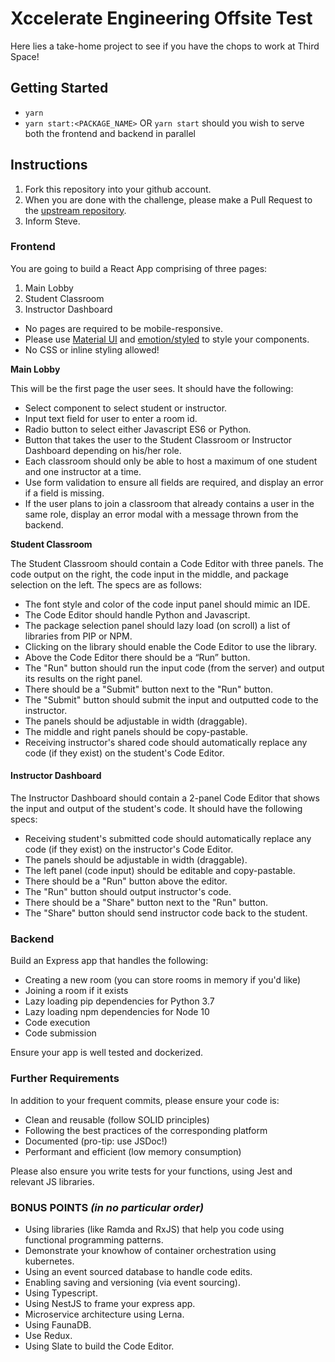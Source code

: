# Xccelerate Engineering Offsite Test 

Here lies a take-home project to see if you have the chops to work at Third Space! 

## Getting Started

* `yarn`
* `yarn start:<PACKAGE_NAME>` OR `yarn start` should you wish to serve both the frontend and backend in parallel

## Instructions

1. Fork this repository into your github account.
1. When you are done with the challenge, please make a Pull Request to the [upstream repository](https://github.com/XccelerateOrg/ThirdSpace-offsite).
1. Inform Steve.

### Frontend

You are going to build a React App comprising of three pages: 

1. Main Lobby
2. Student Classroom
3. Instructor Dashboard

- No pages are required to be mobile-responsive.
- Please use [Material UI](https://material-ui.com/) and [emotion/styled](https://emotion.sh/docs/styled) to style your components. 
- No CSS or inline styling allowed!

**Main Lobby**

This will be the first page the user sees. It should have the following:

- Select component to select student or instructor.
- Input text field for user to enter a room id.
- Radio button to select either Javascript ES6 or Python.
- Button that takes the user to the Student Classroom or Instructor Dashboard depending on his/her role.
- Each classroom should only be able to host a maximum of one student and one instructor at a time.
- Use form validation to ensure all fields are required, and display an error if a field is missing.
- If the user plans to join a classroom that already contains a user in the same role, display an error modal with a message thrown from the backend.

**Student Classroom**

The Student Classroom should contain a Code Editor with three panels. The code output on the right, the code input in the middle, and package selection on the left. The specs are as follows:

- The font style and color of the code input panel should mimic an IDE.
- The Code Editor should handle Python and Javascript.
- The package selection panel should lazy load (on scroll) a list of libraries from PIP or NPM. 
- Clicking on the library should enable the Code Editor to use the library.
- Above the Code Editor there should be a “Run” button. 
- The "Run" button should run the input code (from the server) and output its results on the right panel. 
- There should be a "Submit" button next to the "Run" button.
- The "Submit" button should submit the input and outputted code to the instructor.
- The panels should be adjustable in width (draggable).
- The middle and right panels should be copy-pastable.
- Receiving instructor's shared code should automatically replace any code (if they exist) on the student's Code Editor.

#### Instructor Dashboard

The Instructor Dashboard should contain a 2-panel Code Editor that shows the input and output of the student's code. It should have the following specs:

- Receiving student's submitted code should automatically replace any code (if they exist) on the instructor's Code Editor.
- The panels should be adjustable in width (draggable).
- The left panel (code input) should be editable and copy-pastable.
- There should be a "Run" button above the editor.
- The "Run" button should output instructor's code.
- There should be a "Share" button next to the "Run" button.
- The "Share" button should send instructor code back to the student.


### Backend

Build an Express app that handles the following:

- Creating a new room (you can store rooms in memory if you'd like)
- Joining a room if it exists
- Lazy loading pip dependencies for Python 3.7
- Lazy loading npm dependencies for Node 10
- Code execution
- Code submission

Ensure your app is well tested and dockerized. 

### Further Requirements

In addition to your frequent commits, please ensure your code is: 
- Clean and reusable (follow SOLID principles)
- Following the best practices of the corresponding platform
- Documented (pro-tip: use JSDoc!)
- Performant and efficient (low memory consumption)

Please also ensure you write tests for your functions, using Jest and relevant JS libraries. 

### **BONUS POINTS** *(in no particular order)*

- Using libraries (like Ramda and RxJS) that help you code using functional programming patterns.
- Demonstrate your knowhow of container orchestration using kubernetes.
- Using an event sourced database to handle code edits. 
- Enabling saving and versioning (via event sourcing).
- Using Typescript.
- Using NestJS to frame your express app.
- Microservice architecture using Lerna.
- Using FaunaDB.
- Use Redux.
- Using Slate to build the Code Editor.
